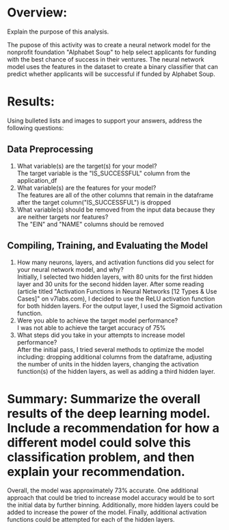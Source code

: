 # Overview:
Explain the purpose of this analysis.

The pupose of this activity was to create a neural network model for the nonprofit foundation "Alphabet Soup" to help select applicants for funding with the best chance of success in their ventures. The neural network model uses the features in the dataset to create a binary classifier that can predict whether applicants will be successful if funded by Alphabet Soup.

# Results:
Using bulleted lists and images to support your answers, address the following questions:

## Data Preprocessing
1. What variable(s) are the target(s) for your model?  
   The target variable is the "IS_SUCCESSFUL" column from the application_df
2. What variable(s) are the features for your model?  
   The features are all of the other columns that remain in the dataframe after the target column("IS_SUCCESSFUL") is dropped
3. What variable(s) should be removed from the input data because they are neither targets nor features?  
   The "EIN" and "NAME" columns should be removed

## Compiling, Training, and Evaluating the Model
1. How many neurons, layers, and activation functions did you select for your neural network model, and why?  
   Initially, I selected two hidden layers, with 80 units for the first hidden layer and 30 units for the second hidden layer. After some reading (article titled "Activation      Functions in Neural Networks [12 Types & Use Cases]" on v7labs.com), I decided to use the ReLU activation function for both hidden layers. For the output layer, I used the     Sigmoid activation function.
2. Were you able to achieve the target model performance?  
   I was not able to achieve the target accuracy of 75%
4. What steps did you take in your attempts to increase model performance?  
   After the initial pass, I tried several methods to optimize the model including: dropping additional columns from the dataframe, adjusting the number of units in the hidden    layers, changing the activation function(s) of the hidden layers, as well as adding a third hidden layer.
   
# Summary: Summarize the overall results of the deep learning model. Include a recommendation for how a different model could solve this classification problem, and then         explain your recommendation.
  Overall, the model was approximately 73% accurate. One additional approach that could be tried to increase model accuracy would be to sort the initial data by further          binning. Additionally, more hidden layers could be added to increase the power of the model. Finally, additional activation functions could be attempted for each of the        hidden layers.
